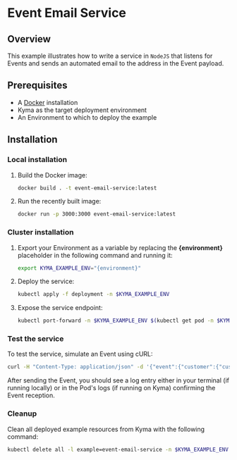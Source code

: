 # Event Email Service

## Overview

This example illustrates how to write a service in `NodeJS` that listens for Events and sends an automated email to the address in the Event payload.

## Prerequisites

- A [Docker](https://docs.docker.com/install) installation
- Kyma as the target deployment environment
- An Environment to which to deploy the example

## Installation

### Local installation

1. Build the Docker image:
    ```bash
    docker build . -t event-email-service:latest
    ```

2. Run the recently built image:
    ```bash
    docker run -p 3000:3000 event-email-service:latest
    ```

### Cluster installation

1. Export your Environment as a variable by replacing the **{environment}** placeholder in the following command and running it:
    ```bash
    export KYMA_EXAMPLE_ENV="{environment}"
    ```

2. Deploy the service:
    ```bash
    kubectl apply -f deployment -n $KYMA_EXAMPLE_ENV
    ```

3. Expose the service endpoint:
    ```bash
    kubectl port-forward -n $KYMA_EXAMPLE_ENV $(kubectl get pod -n $KYMA_EXAMPLE_ENV -l example=event-email-service | grep event-email-service | awk '{print $1}') 3000
    ```

### Test the service

To test the service, simulate an Event using cURL:

```bash
curl -H "Content-Type: application/json" -d '{"event":{"customer":{"customerID": "1234", "uid": "rick.sanchez@mail.com"}}}' http://localhost:3000/v1/events/register
```

After sending the Event, you should see a log entry either in your terminal (if running locally) or in the Pod's logs (if running on Kyma) confirming the Event reception.

### Cleanup

Clean all deployed example resources from Kyma with the following command:

```bash
kubectl delete all -l example=event-email-service -n $KYMA_EXAMPLE_ENV
```
